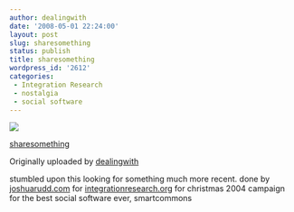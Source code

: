 ```yaml
---
author: dealingwith
date: '2008-05-01 22:24:00'
layout: post
slug: sharesomething
status: publish
title: sharesomething
wordpress_id: '2612'
categories:
 - Integration Research
 - nostalgia
 - social software
---
```


[![][1]][2]

[sharesomething][3]

Originally uploaded by [dealingwith][4]

stumbled upon this looking for something much more recent. done by
[joshuarudd.com][5] for [integrationresearch.org][6] for christmas 2004
campaign for the best social software ever, smartcommons

   [1]: http://farm3.static.flickr.com/2225/2457803049_0dc884219a_m.jpg

   [2]: http://www.flickr.com/photos/dealingwith/2457803049/ (photo sharing)

   [3]: http://www.flickr.com/photos/dealingwith/2457803049/

   [4]: http://www.flickr.com/people/dealingwith/

   [5]: http://joshuarudd.com

   [6]: http://integrationresearch.org

